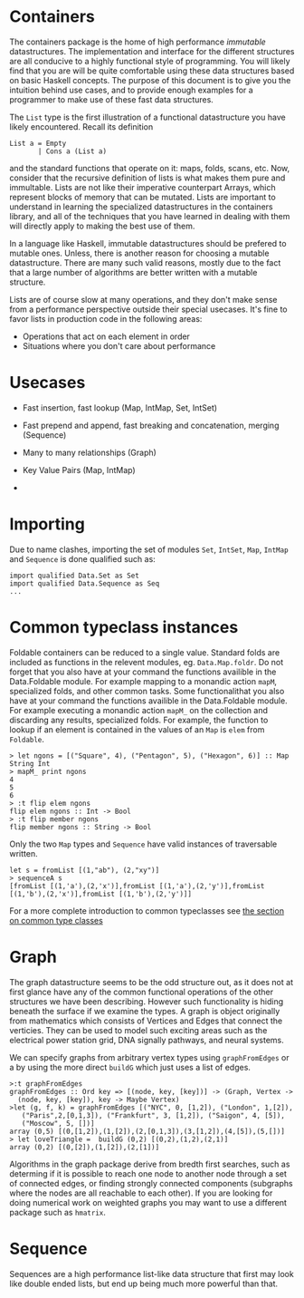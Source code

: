 # Containers

The containers package is the home of high performance *immutable*
datastructures. The implementation and interface for the different structures
are all conducive to a highly functional style of programming. You will likely
find that you are will be quite comfortable using these data structures based on
basic Haskell concepts. The purpose of this document is to give you the
intuition behind use cases, and to provide enough examples for a programmer to
make use of these fast data structures. 

The `List` type is the first illustration of a functional datastructure you have likely
encountered. Recall its definition

```
List a = Empty
       | Cons a (List a)

```

and the standard functions that operate on it: maps, folds, scans, etc. Now,
consider that the recursive definition of lists is what makes them pure and
immultable. Lists are not like their imperative counterpart Arrays, which
represent blocks of memory that can be mutated. Lists are important to
understand in learning the specialized datastructures in the containers library,
and all of the techniques that you have learned in dealing with them will
directly apply to making the best use of them. 

In a language like Haskell, immutable datastructures should be prefered to
mutable ones. Unless, there is another reason for choosing a mutable
datastructure. There are many such valid reasons, mostly due to the fact that a
large number of algorithms are better written with a mutable structure. 

Lists are of course slow at many operations, and they don't make sense from a
performance perspective outside their special usecases. It's fine to favor lists 
in production code in the following areas:

* Operations that act on each element in order
* Situations where you don't care about performance

# Usecases

* Fast insertion, fast lookup
  (Map, IntMap, Set, IntSet)

* Fast prepend and append, fast breaking and concatenation, merging
  (Sequence)

* Many to many relationships
  (Graph)

* Key Value Pairs
  (Map, IntMap)

* 

# Importing

Due to name clashes, importing the set of modules `Set`, `IntSet`, `Map`,
`IntMap` and `Sequence` is done qualified such as:

```
import qualified Data.Set as Set
import qualified Data.Sequence as Seq
...
```

# Common typeclass instances

Foldable containers can be reduced to a single value. Standard folds are
included as functions in the relevent modules, eg. `Data.Map.foldr`. Do not
forget that you also have at your command the functions availible in the
Data.Foldable module. For example mapping to a monandic action `mapM`,
specialized folds, and other common tasks. Some functionalithat you also have at
your command the functions availible in the Data.Foldable module. For example
executing a monandic action `mapM_` on the collection and discarding any
results, specialized folds. For example, the function to lookup if an element is
contained in the values of an `Map` is `elem` from `Foldable`.

```
> let ngons = [("Square", 4), ("Pentagon", 5), ("Hexagon", 6)] :: Map String Int
> mapM_ print ngons
4
5
6
> :t flip elem ngons 
flip elem ngons :: Int -> Bool
> :t flip member ngons
flip member ngons :: String -> Bool

```

Only the two `Map` types and `Sequence` have valid instances of traversable
written. 

```
let s = fromList [(1,"ab"), (2,"xy")]
> sequenceA s
[fromList [(1,'a'),(2,'x')],fromList [(1,'a'),(2,'y')],fromList [(1,'b'),(2,'x')],fromList [(1,'b'),(2,'y')]]
```

For a more complete introduction to common typeclasses see [the section on
common type classes](../content/common-typeclasses.md)

# Graph

The graph datastructure seems to be the odd structure out, as it does not at
first glance have any of the common functional operations of the other
structures we have been describing. However such functionality is hiding beneath
the surface if we examine the types. A graph is object originally from
mathematics which consists of Vertices and Edges that connect the verticies.
They can be used to model such exciting areas such as the electrical power
station grid, DNA signally pathways, and neural systems.


We can specify graphs from arbitrary vertex types using `graphFromEdges` or a by
using the more direct `buildG` which just uses a list of edges.
``` 
>:t graphFromEdges
graphFromEdges :: Ord key => [(node, key, [key])] -> (Graph, Vertex ->
  (node, key, [key]), key -> Maybe Vertex) 
>let (g, f, k) = graphFromEdges [("NYC", 0, [1,2]), ("London", 1,[2]),
   ("Paris",2,[0,1,3]), ("Frankfurt", 3, [1,2]), ("Saigon", 4, [5]), 
   ("Moscow", 5, [])]
array (0,5) [(0,[1,2]),(1,[2]),(2,[0,1,3]),(3,[1,2]),(4,[5]),(5,[])]
> let loveTriangle =  buildG (0,2) [(0,2),(1,2),(2,1)]
array (0,2) [(0,[2]),(1,[2]),(2,[1])]
```

Algorithms in the graph package derive from bredth first searches, such as
determing if it is possible to reach one node to another node through a set of
connected edges, or finding strongly connected components (subgraphs where the
nodes are all reachable to each other). If you are looking for doing numerical
work on weighted graphs you may want to use a different package such as
`hmatrix`. 

# Sequence

Sequences are a high performance list-like data structure that first
may look like double ended lists, but end up being much more powerful than that.


